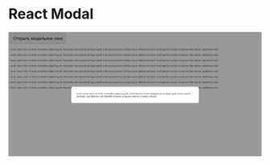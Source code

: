 # React Modal  
 
[![react-modal](https://github.com/8807010/react-modal/blob/master/preview.jpg)](https://8807010.github.io/react-modal/)  


